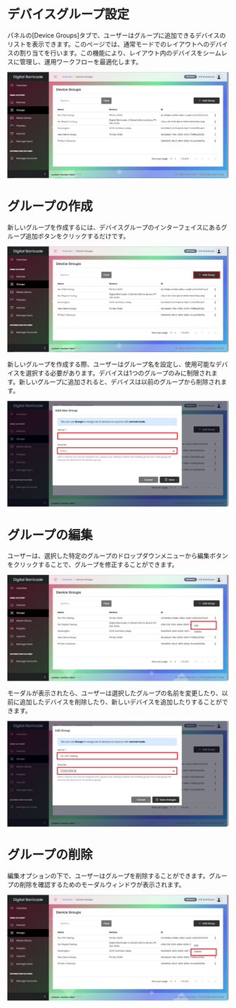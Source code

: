 # デバイスグループ設定

<div class="description">

パネルの[Device Groups]タブで、ユーザーはグループに追加できるデバイスのリストを表示できます。このページでは、通常モードでのレイアウトへのデバイスの割り当てを行います。この機能により、レイアウト内のデバイスをシームレスに管理し、運用ワークフローを最適化します。

![group_create_playlist](../images/groups/groupsTab.png ":size=100%")

</div>

# グループの作成

<div class="description">

新しいグループを作成するには、デバイスグループのインターフェイスにあるグループ追加ボタンをクリックするだけです。

![create_device_config](../images/groups/groupsAdd.png ":size=100%")

新しいグループを作成する際、ユーザーはグループ名を設定し、使用可能なデバイスを選択する必要があります。デバイスは1つのグループのみに制限されます。新しいグループに追加されると、デバイスは以前のグループから削除されます。

![add_new_group](../images/groups/groupsAddModal.png ":size=100%")

</div>

# グループの編集

<div class="description">

ユーザーは、選択した特定のグループのドロップダウンメニューから編集ボタンをクリックすることで、グループを修正することができます。

![edit_device_group](../images/groups/groupsEdit.png ":size=100%")

モーダルが表示されたら、ユーザーは選択したグループの名前を変更したり、以前に追加したデバイスを削除したり、新しいデバイスを追加したりすることができます。

![edit_device_group](../images/groups/groupsEditModal.png ":size=100%")

</div>

# グループの削除

<div class="description">

編集オプションの下で、ユーザーはグループを削除することができます。グループの削除を確認するためのモーダルウィンドウが表示されます。

![delete_device_group](../images/groups/groupsDelete.png ":size=100%")

</div>
